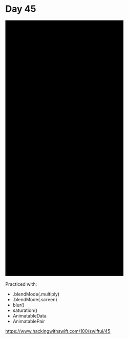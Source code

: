 # Day 45

![Day 45](Screenshot/day45.gif)

Practiced with:
- .blendMode(.multiply)
- .blendMode(.screen)
- blur()
- saturation()
- AnimatableData
- AnimatablePair

https://www.hackingwithswift.com/100/swiftui/45
